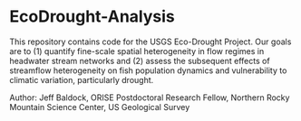 # EcoDrought-Analysis
This repository contains code for the USGS Eco-Drought Project. Our goals are to (1) quantify fine-scale spatial heterogeneity in flow regimes in headwater stream networks and (2) assess the subsequent effects of streamflow heterogeneity on fish population dynamics and vulnerability to climatic variation, particularly drought. 

Author: Jeff Baldock, ORISE Postdoctoral Research Fellow, Northern Rocky Mountain Science Center, US Geological Survey
